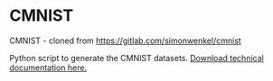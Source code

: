 # CMNIST


CMNIST - cloned from https://gitlab.com/simonwenkel/cmnist

Python script to generate the CMNIST datasets. [Download technical documentation here.](https://www.simonwenkel.com/publications/articles/pdf/20190924_CMNIST.pdf)

